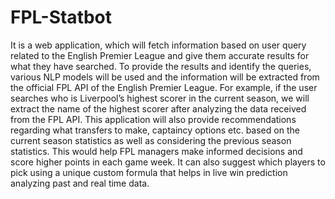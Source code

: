 # FPL-Statbot
It is a web application, which will fetch information based on user query related to the English Premier League and give them accurate results for what they have searched. To provide the results and identify the queries, various NLP models will be used and the information will be extracted from the official FPL API of the English Premier League. For example, if the user searches who is Liverpool’s highest scorer in the current season, we will extract the name of the highest scorer after analyzing the data received from the FPL API.
This application will also provide recommendations regarding what transfers to make, captaincy options etc. based on the current season statistics as well as considering the previous season statistics. This would help FPL managers make informed decisions and score higher points in each game week. 
It can also suggest which players to pick using a unique custom formula that helps in live win prediction analyzing past and real time data. 
